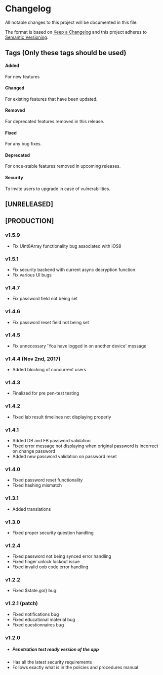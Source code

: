 # Changelog
All notable changes to this project will be documented in this file.

The format is based on [Keep a Changelog](http://keepachangelog.com/en/1.0.0/)
and this project adheres to [Semantic Versioning](http://semver.org/spec/v2.0.0.html).

## Tags (Only these tags should be used)
#### Added
For new features
#### Changed
For existing features that have been updated.
#### Removed
For deprecated features removed in this release.
#### Fixed
For any bug fixes.
#### Deprecated
For once-stable features removed in upcoming releases.
#### Security
To invite users to upgrade in case of vulnerabilities.

## [UNRELEASED]

## [PRODUCTION]

### v1.5.9
* Fix Uint8Array functionality bug associated with iOS9

### v1.5.1
* Fix security backend with current async decryption function
* Fix various UI bugs

### v1.4.7
* Fix password field not being set

### v1.4.6
* Fix password reset field not being set

### v1.4.5
* Fix unnecessary 'You have logged in on another device' message

### v1.4.4 (Nov 2nd, 2017)
* Added blocking of concurrent users

### v1.4.3
* Finalized for pre pen-test testing

### v1.4.2
* Fixed lab result timelines not displaying properly

### v1.4.1
* Added DB and FB password validation
* Fixed error message not displaying when original password is incorrect on change password
* Added new password validation on password reset


### v1.4.0
* Fixed password reset functionality
* Fixed hashing mismatch

### v1.3.1
* Added translations

### v1.3.0
* Fixed proper security question handling

### v1.2.4
* Fixed password not being synced error handling
* Fixed finger unlock lockout issue
* Fixed invalid oob code error handling


### v1.2.2
* Fixed $state.go() bug

### v1.2.1 (patch)
* Fixed notifications bug
* Fixed educational material bug
* Fixed questionnaires bug

### v1.2.0
* ##### Penetration test ready version of the app
* Has all the latest security requirements
* Follows exactly what is in the policies and procedures manual
